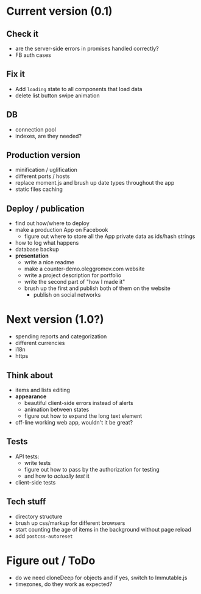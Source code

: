 # Current version (0.1)

## Check it
- are the server-side errors in promises handled correctly?
- FB auth cases

## Fix it
- Add `loading` state to all components that load data
- delete list button swipe animation

## DB
- connection pool
- indexes, are they needed?

## Production version
- minification / uglification
- different ports / hosts
- replace moment.js and brush up date types throughout the app
- static files caching

## Deploy / publication

- find out how/where to deploy
- make a production App on Facebook
  - figure out where to store all the App private data as ids/hash strings
- how to log what happens
- database backup
- **presentation**
  - write a nice readme
  - make a counter-demo.oleggromov.com website
  - write a project description for portfolio
  - write the second part of "how I made it"
  - brush up the first and publish both of them on the website
    - publish on social networks

# Next version (1.0?)

- spending reports and categorization
- different currencies
- i18n
- https

## Think about

- items and lists editing
- **appearance**
  - beautiful client-side errors instead of alerts
  - animation between states
  - figure out how to expand the long text element
- off-line working web app, wouldn't it be great?

## Tests
- API tests:
  - write tests
  - figure out how to pass by the authorization for testing
  - and how to *actually test* it
- client-side tests

## Tech stuff

- directory structure
- brush up css/markup for different browsers
- start counting the age of items in the background without page reload
- add `postcss-autoreset`

# Figure out / ToDo

- do we need cloneDeep for objects and if yes, switch to Immutable.js
- timezones, do they work as expected?

